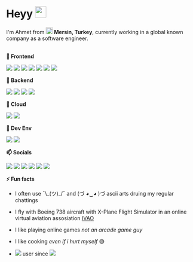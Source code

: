 <h1>Heyy <img src="https://emojis.slackmojis.com/emojis/images/1536351075/4594/blob-wave.gif?1536351075" width="30"/> </h1>

<p>I'm Ahmet from <img src="https://image.flaticon.com/icons/svg/197/197518.svg" width="18"/> <b>Mersin, Turkey</b>, currently working in a global known company as a software engineer.</p>
<br>
<b>🔭 Frontend</b>
<p>
  <img src="https://img.shields.io/badge/Angular-DD0031?style=for-the-badge&logo=angular&logoColor=white" />
  <img src="https://img.shields.io/badge/JavaScript-323330?style=for-the-badge&logo=javascript&logoColor=F7DF1E" />
  <img src="https://img.shields.io/badge/Node.js-43853D?style=for-the-badge&logo=node.js&logoColor=white" />
  <img src="https://img.shields.io/badge/npm-CB3837?style=for-the-badge&logo=npm&logoColor=white" />
  <img src="https://img.shields.io/badge/HTML-239120?style=for-the-badge&logo=html5&logoColor=white" />
  <img src="https://img.shields.io/badge/CSS-239120?&style=for-the-badge&logo=css3&logoColor=white" />
  <img src="https://img.shields.io/badge/Bootstrap-7952B3?&style=for-the-badge&logo=bootstrap&logoColor=white" />
</p>

<b>🔭 Backend</b>
<p>
  <img src="https://img.shields.io/badge/C%23-239120?style=for-the-badge&logo=c-sharp&logoColor=white" />
  <img src="https://img.shields.io/badge/.NET-5C2D91?style=for-the-badge&logo=.net&logoColor=white" />
  <img src="https://img.shields.io/badge/NuGet-004880?style=for-the-badge&logo=nuget&logoColor=white" />
  <img src="https://img.shields.io/badge/Java-ED8B00?style=for-the-badge&logo=java&logoColor=white" />
</p>

<b>🔭 Cloud</b>
<p>
  <img src="https://img.shields.io/badge/Microsoft_Azure-0089D6?style=for-the-badge&logo=microsoft-azure&logoColor=white" />
  <img src="https://img.shields.io/badge/Amazon_AWS-232F3E?style=for-the-badge&logo=amazon-aws&logoColor=white" />
</p>

<b>🔭 Dev Env</b>
<p>
  <img src="https://img.shields.io/badge/Visual_Studio_2019-5C2D91?style=for-the-badge&logo=visual%20studio&logoColor=white" />
  <img src="https://img.shields.io/badge/Visual_Studio_Code-0078D4?style=for-the-badge&logo=visual%20studio%20code&logoColor=white" />
</p>

<b>📫 Socials</b>
<p>
	<a href="https://linkedin.com/in/simsekahmett/"><img
			src="https://img.shields.io/badge/LinkedIn-0077B5?style=for-the-badge&logo=linkedin&logoColor=white" /></a>
	<a href="https://twitter.com/simsekahmett"><img
			src="https://img.shields.io/badge/Twitter-1DA1F2?style=for-the-badge&logo=twitter&logoColor=white" /></a>
	<a href="https://instagram.com/simsekahmett"><img
			src="https://img.shields.io/badge/Instagram-E4405F?style=for-the-badge&logo=instagram&logoColor=white" /></a>
	<a href="https://stackoverflow.com/users/6653960/ahmet-b-simsek"><img
			src="https://img.shields.io/badge/Stack_Overflow-FE7A16?style=for-the-badge&logo=stack-overflow&logoColor=white" /></a>
	<a href="https://steamcommunity.com/id/baronblack99/"><img
		src="https://img.shields.io/badge/Steam-000000?style=for-the-badge&logo=steam&logoColor=white" /></a>
	<a href="https://discordapp.com/users/150324347939192832"><img src="https://img.shields.io/badge/Discord-7289DA?style=for-the-badge&logo=discord&logoColor=white" /></a>
</p>

<b>⚡ Fun facts</b>
- <p>I often use ¯\_(ツ)_/¯ and (づ ◕‿◕ )づ ascii arts druing my regular chattings</p>
- <p>I fly with Boeing 738 aircraft with X-Plane Flight Simulator in an online virtual aviation assosiation <a href="https://ivao.aero">IVAO</a></p>
- <p>I like playing online games <i>not an arcade game guy</i></p>
- <p>I like cooking <i>even if i hurt myself</i> 😅 </p>
- <p><img src="https://img.shields.io/badge/Windows-0078D6?style=flat&logo=windows&logoColor=white" /> user since <img src="https://img.shields.io/badge/Windows_95-008080?style=flat&logo=windows-95&logoColor=white" /></p>

<!--https://github-readme-stats.vercel.app/api/top-langs/?username=simsekahmett&layout=compact&langs_count=10-->

<!--
**simsekahmett/simsekahmett** is a ✨ _special_ ✨ repository because its `README.md` (this file) appears on your GitHub profile.

Here are some ideas to get you started:

- 🔭 I’m currently working on ...
- 🌱 I’m currently learning ...
- 👯 I’m looking to collaborate on ...
- 🤔 I’m looking for help with ...
- 💬 Ask me about ...
- 📫 How to reach me: ...
- 😄 Pronouns: ...
- ⚡ Fun fact: ...
-->
